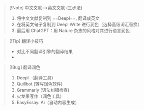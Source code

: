 >[!Note] 中文文献——>英文文献 (三步法)
>1. 将中文文献复制到 ==Deepl==, 翻译成英文
>2. 在将英文句子复制到 Deepl Write 进行润色（选择高级词汇替换）
>3. 最后用 ChatGPT：用 Nature 杂志的风格对其进行语言润色

>[!Tip] 翻译小技巧
>- 对比不同翻译引擎的翻译结果
>- 

>[!Bug] 翻译润色
>1. Deepl （翻译工具）
>2. Quillbot (转写润色软件)
>3. Grammarly (语法纠错检查)
>4. 火龙果写作（润色工具）
>5. EasyEssay. Ai（自动内容生成）

